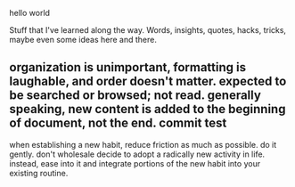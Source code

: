 hello world

Stuff that I've learned along the way. Words, insights, quotes, hacks, tricks, maybe even some ideas here and there. 

organization is unimportant, formatting is laughable, and order doesn't matter. expected to be searched or browsed; not read. generally speaking, new content is added to the beginning of document, not the end.
commit test
---

when establishing a new habit, reduce friction as much as possible. do it gently. don't wholesale decide to adopt a radically new activity in life. instead, ease into it and integrate portions of the new habit into your existing routine.